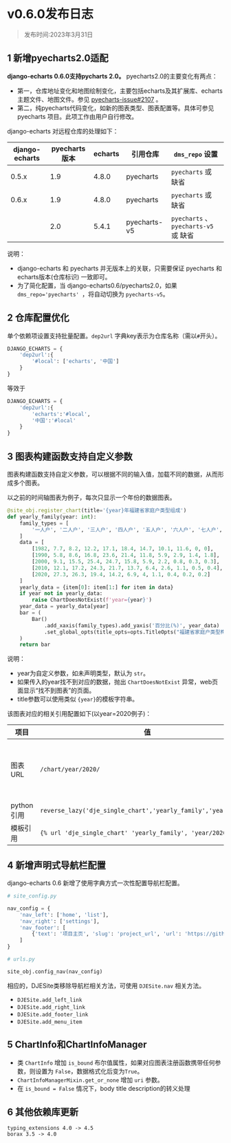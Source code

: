 # v0.6.0发布日志

> 发布时间:2023年3月31日

## 1 新增pyecharts2.0适配

**django-echarts 0.6.0支持pycharts 2.0。** pyecharts2.0的主要变化有两点：

- 第一，仓库地址变化和地图绘制变化，主要包括echarts及其扩展库、echarts主题文件、地图文件。参见 [pyecharts-issue#2107](https://github.com/pyecharts/pyecharts/issues/2107) 。
- 第二，纯pyecharts代码变化，如新的图表类型、图表配置等。具体可参见 pyecharts 项目。此项工作由用户自行修改。

 django-echarts 对远程仓库的处理如下：

| django-echarts | pyecharts版本 | echarts | 引用仓库     | `dms_repo` 设置                     |
| -------------- | ------------- | ------- | ------------ | ----------------------------------- |
| 0.5.x          | 1.9           | 4.8.0   | pyecharts    | `pyecharts` 或 缺省                 |
| 0.6.x          | 1.9           | 4.8.0   | pyecharts    | `pyecharts` 或 缺省                 |
|                | 2.0           | 5.4.1   | pyecharts-v5 | `pyecharts` 、`pyecharts-v5`或 缺省 |

说明：

- django-echarts 和 pyecharts 并无版本上的关联，只需要保证 pyecharts 和 echarts版本(仓库标识) 一致即可。
- 为了简化配置，当 django-echarts0.6/pyecharts2.0，如果 `dms_repo='pyecharts' `，将自动切换为 `pyecharts-v5`。

## 2 仓库配置优化

单个依赖项设置支持批量配置。`dep2url` 字典key表示为仓库名称（需以`#`开头）。

```python
DJANGO_ECHARTS = {
    'dep2url':{
        '#local': ['echarts', '中国']
    }
}
```

等效于

```python
DJANGO_ECHARTS = {
    'dep2url':{
        'echarts':'#local',
        '中国':'#local'
    }
}
```





## 3 图表构建函数支持自定义参数

图表构建函数支持自定义参数，可以根据不同的输入值，加载不同的数据，从而形成多个图表。

以之前的时间轴图表为例子，每次只显示一个年份的数据图表。

```python
@site_obj.register_chart(title='{year}年福建省家庭户类型组成')
def yearly_family(year: int):
    family_types = [
        '一人户', '二人户', '三人户', '四人户', '五人户', '六人户', '七人户', '八人户', '九人户', '十人及其以上'
    ]
    data = [
        [1982, 7.7, 8.2, 12.2, 17.1, 18.4, 14.7, 10.1, 11.6, 0, 0],
        [1990, 5.8, 8.6, 16.8, 23.6, 21.4, 11.8, 5.9, 2.9, 1.4, 1.8],
        [2000, 9.1, 15.5, 25.4, 24.7, 15.8, 5.9, 2.2, 0.8, 0.3, 0.3],
        [2010, 12.1, 17.2, 24.3, 21.7, 13.7, 6.4, 2.6, 1.1, 0.5, 0.4],
        [2020, 27.3, 26.3, 19.4, 14.2, 6.9, 4, 1.1, 0.4, 0.2, 0.2]
    ]
    yearly_data = {item[0]: item[1:] for item in data}
    if year not in yearly_data:
        raise ChartDoesNotExist(f'year={year}')
    year_data = yearly_data[year]
    bar = (
        Bar()
            .add_xaxis(family_types).add_yaxis('百分比(%)', year_data)
            .set_global_opts(title_opts=opts.TitleOpts("福建省家庭户类型构成-{}年".format(year)))
    )
    return bar
```

说明：

- year为自定义参数，如未声明类型，默认为 `str`。
- 如果传入的year找不到对应的数据，抛出 `ChartDoesNotExist` 异常，web页面显示“找不到图表”的页面。
- title参数可以使用类似 `{year}`的模板字符串。

该图表对应的相关引用配置如下(以year=2020例子)：

| 项目       | 值                                                           | 备注                                         |
| ---------- | ------------------------------------------------------------ | -------------------------------------------- |
| 图表URL    | `/chart/year/2020/`                                          | 格式：`<图表slug>/<参数名称1>/<参数值1>/...` |
| python引用 | `reverse_lazy('dje_single_chart','yearly_family','year/2020/')` |                                              |
| 模板引用   | `{% url 'dje_single_chart' 'yearly_family', 'year/2020/' %}` |                                              |

## 4 新增声明式导航栏配置

django-echarts 0.6 新增了使用字典方式一次性配置导航栏配置。

```python
# site_config.py

nav_config = {
    'nav_left': ['home', 'list'],
    'nav_right': ['settings'],
    'nav_footer': [
        {'text': '项目主页', 'slug': 'project_url', 'url': 'https://github.com/kinegratii/django-echarts'}
    ]
}

# urls.py

site_obj.config_nav(nav_config)
```

相应的，DJESite类移除导航栏相关方法，可使用 `DJESite.nav` 相关方法。

- `DJESite.add_left_link`
- `DJESite.add_right_link`
- `DJESite.add_footer_link`
- `DJESite.add_menu_item`

## 5 ChartInfo和ChartInfoManager

- 类 `ChartInfo` 增加 `is_bound` 布尔值属性，如果对应图表注册函数携带任何参数，则设置为 `False`，数据格式化后变为`True`。
- `ChartInfoManagerMixin.get_or_none` 增加 `uri` 参数。 
- 在 `is_bound = False` 情况下，body title description的转义处理

## 6 其他依赖库更新

```
typing_extensions 4.0 -> 4.5
borax 3.5 -> 4.0
```

